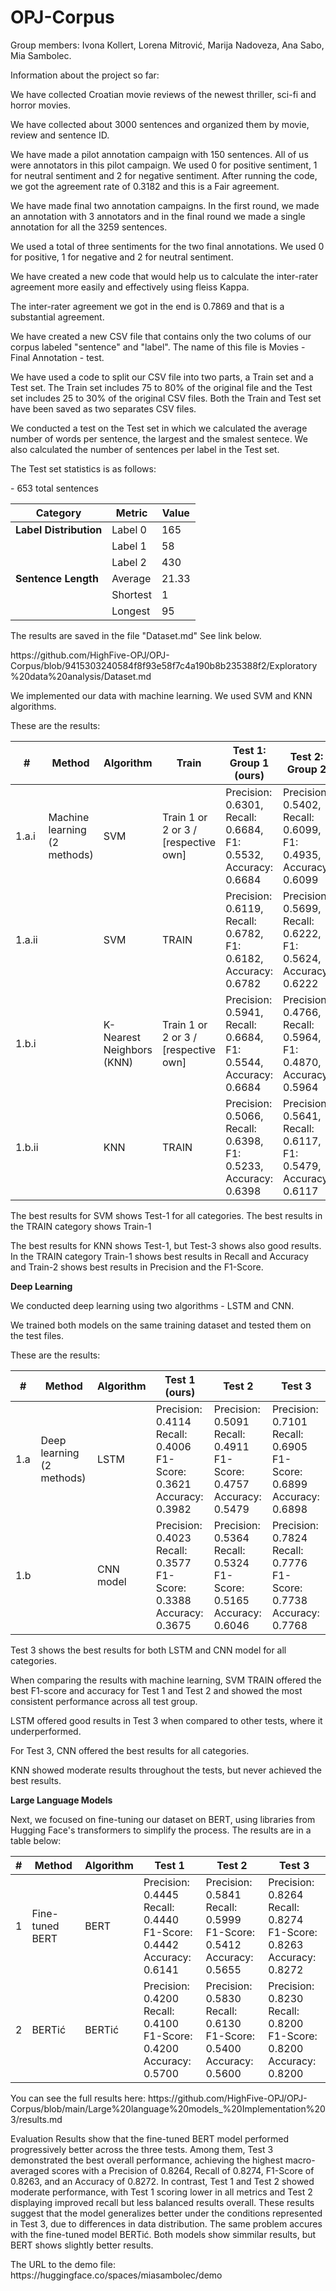 # OPJ-Corpus
Group members: Ivona Kollert, Lorena Mitrović, Marija Nadoveza, Ana Sabo, Mia Sambolec.
<p>Information about the project so far:</p>
<p>We have collected Croatian movie reviews of the newest thriller, sci-fi and horror movies.</p>
<p>We have collected about 3000 sentences and organized them by movie, review and sentence ID.</p>
<p>We have made a pilot annotation campaign with 150 sentences. All of us were annotators in this pilot campaign. We used 0 for positive sentiment, 1 for neutral sentiment and 2 for negative sentiment. After running the code, we got the agreement rate of 0.3182 and this is a Fair agreement.</p>
<p>We have made final two annotation campaigns. In the first round, we made an annotation with 3 annotators and in the final round we made a single annotation for all the 3259 sentences.</p>
<p>We used a total of three sentiments for the two final annotations. We used 0 for positive, 1 for negative and 2 for neutral sentiment.</p>
<p>We have created a new code that would help us to calculate the inter-rater agreement more easily and effectively using fleiss Kappa.</p>
<p>The inter-rater agreement we got in the end is 0.7869 and that is a substantial agreement.</p>
<p>We have created a new CSV file that contains only the two colums of our corpus labeled "sentence" and "label". The name of this file is Movies - Final Annotation - test.</p>
<p>We have used a code to split our CSV file into two parts, a Train set and a Test set. The Train set includes 75 to 80% of the original file and the Test set includes 25 to 30% of the original CSV files. Both the Train and Test set have been saved as two separates CSV files.</p>
<p>We conducted a test on the Test set in which we calculated the average number of words per sentence, the largest and the smalest sentece. We also calculated the number of sentences per label in the Test set.</p>
<p>The Test set statistics is as follows: </p>
<p> - 653 total sentences</p>

| Category             | Metric     | Value |
|----------------------|------------|-------|
| **Label Distribution** | Label 0    | 165   |
|                      | Label 1    | 58    |
|                      | Label 2    | 430   |
| **Sentence Length**    | Average    | 21.33 |
|                      | Shortest   | 1     |
|                      | Longest    | 95    |

<p>The results are saved in the file "Dataset.md" See link below. </p>
<p>https://github.com/HighFive-OPJ/OPJ-Corpus/blob/9415303240584f8f93e58f7c4a190b8b235388f2/Exploratory%20data%20analysis/Dataset.md</p>
<p> We implemented our data with machine learning. We used SVM and KNN algorithms. </p>
<p> These are the results:</p>

| #      | Method                     | Algorithm                | Train                                | Test 1: Group 1 (ours)                                             | Test 2: Group 2                                               | Test 3: Group 3                                               |
|--------|----------------------------|--------------------------|--------------------------------------|---------------------------------------------------------------|---------------------------------------------------------------|---------------------------------------------------------------|
| 1.a.i  | Machine learning (2 methods) | SVM                      | Train 1 or 2 or 3 / [respective own] | Precision: 0.6301, Recall: 0.6684, F1: 0.5532, Accuracy: 0.6684 | Precision: 0.5402, Recall: 0.6099, F1: 0.4935, Accuracy: 0.6099 | Precision: 0.5677, Recall: 0.5714, F1: 0.5661, Accuracy: 0.5714 |
| 1.a.ii |                            | SVM                      | TRAIN                                | Precision: 0.6119, Recall: 0.6782, F1: 0.6182, Accuracy: 0.6782 | Precision: 0.5699, Recall: 0.6222, F1: 0.5624, Accuracy: 0.6222 | Precision: 0.6070, Recall: 0.6073, F1: 0.6055, Accuracy: 0.6073 |
| 1.b.i  |                            | K-Nearest Neighbors (KNN) | Train 1 or 2 or 3 / [respective own] | Precision: 0.5941, Recall: 0.6684, F1: 0.5544, Accuracy: 0.6684 | Precision: 0.4766, Recall: 0.5964, F1: 0.4870, Accuracy: 0.5964 | Precision: 0.5125, Recall: 0.5126, F1: 0.5124, Accuracy: 0.5126 |
| 1.b.ii |                            | KNN                      | TRAIN                                | Precision: 0.5066, Recall: 0.6398, F1: 0.5233, Accuracy: 0.6398 | Precision: 0.5641, Recall: 0.6117, F1: 0.5479, Accuracy: 0.6117 | Precision: 0.5460, Recall: 0.5454, F1: 0.5451, Accuracy: 0.5454 |

<p>The best results for SVM shows Test-1 for all categories. The best results in the TRAIN category shows Train-1</p>
<p>The best results for KNN shows Test-1, but Test-3 shows also good results. In the TRAIN category Train-1 shows best results in Recall and Accuracy and Train-2 shows best results in Precision and the F1-Score.</p>

**Deep Learning**

<p> We conducted deep learning using two algorithms - LSTM and CNN.</p>
<p> We trained both models on the same training dataset and tested them on the test files. </p>
<p> These are the results:</p>

| #     | Method                 | Algorithm | Test 1 (ours)                                               | Test 2                                                  | Test 3                                                  |
|-------|------------------------|-----------|---------------------------------------------------------|---------------------------------------------------------|---------------------------------------------------------|
| 1.a   | Deep learning (2 methods) | LSTM      | Precision: 0.4114<br>Recall: 0.4006<br>F1-Score: 0.3621<br>Accuracy: 0.3982 | Precision: 0.5091<br>Recall: 0.4911<br>F1-Score: 0.4757<br>Accuracy: 0.5479 | Precision: 0.7101<br>Recall: 0.6905<br>F1-Score: 0.6899<br>Accuracy: 0.6898 |
| 1.b   |                        | CNN model | Precision: 0.4023<br>Recall: 0.3577<br>F1-Score: 0.3388<br>Accuracy: 0.3675 | Precision: 0.5364<br>Recall: 0.5324<br>F1-Score: 0.5165<br>Accuracy: 0.6046 | Precision: 0.7824<br>Recall: 0.7776<br>F1-Score: 0.7738<br>Accuracy: 0.7768 |

<p> Test 3 shows the best results for both LSTM and CNN model for all categories.</p>

<p> When comparing the results with machine learning, SVM TRAIN offered the best F1-score and accuracy for Test 1 and Test 2 and showed the most consistent performance across all test group.</p>
<p> LSTM offered good results in Test 3 when compared to other tests, where it underperformed. </p>
<p> For Test 3, CNN offered the best results for all categories. </p>
<p> KNN	showed moderate results throughout the tests, but never achieved the best results. </p>

**Large Language Models**

<p> Next, we focused on fine-tuning our dataset on BERT, using libraries from Hugging Face's transformers to simplify the process. The results are in a table below: </p>
<table>
  <thead>
    <tr>
      <th>#</th>
      <th>Method</th>
      <th>Algorithm</th>
      <th>Test 1</th>
      <th>Test 2</th>
      <th>Test 3</th>
    </tr>
  </thead>
  <tbody>
    <tr>
      <td>1</td>
      <td>Fine-tuned BERT</td>
      <td>BERT</td>
      <td>
        Precision: 0.4445<br>
        Recall: 0.4440<br>
        F1-Score: 0.4442<br>
        Accuracy: 0.6141
      </td>
      <td>
        Precision: 0.5841<br>
        Recall: 0.5999<br>
        F1-Score: 0.5412<br>
        Accuracy: 0.5655
      </td>
      <td>
        Precision: 0.8264<br>
        Recall: 0.8274<br>
        F1-Score: 0.8263<br>
        Accuracy: 0.8272
      </td>
    </tr>
    <tr>
      <td>2</td>
      <td>BERTić</td>
      <td>BERTić</td>
      <td>
        Precision: 0.4200<br>
        Recall: 0.4100<br>
        F1-Score: 0.4200<br>
        Accuracy: 0.5700
      </td>
      <td>
        Precision: 0.5830<br>
        Recall: 0.6130<br>
        F1-Score: 0.5400<br>
        Accuracy: 0.5600
      </td>
      <td>
        Precision: 0.8230<br>
        Recall: 0.8200<br>
        F1-Score: 0.8200<br>
        Accuracy: 0.8200
      </td>
    </tr>
  </tbody>
</table>

<p> You can see the full results here: https://github.com/HighFive-OPJ/OPJ-Corpus/blob/main/Large%20language%20models_%20Implementation%203/results.md</p>

<p> Evaluation Results show that the fine-tuned BERT model performed progressively better across the three tests. Among them, Test 3 demonstrated the best overall performance, achieving the highest macro-averaged scores with a Precision of 0.8264, Recall of 0.8274, F1-Score of 0.8263, and an Accuracy of 0.8272. In contrast, Test 1 and Test 2 showed moderate performance, with Test 1 scoring lower in all metrics and Test 2 displaying improved recall but less balanced results overall. These results suggest that the model generalizes better under the conditions represented in Test 3, due to differences in data distribution. The same problem accures with the fine-tuned model BERTić. Both models show simmilar results, but BERT shows slightly better results.</p>

<p>The URL to the demo file: https://huggingface.co/spaces/miasambolec/demo</p>
